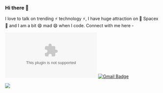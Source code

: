 ### Hi there 👋

I love to talk on trending ⚡ technology ⚡, I have huge attraction on 🔭 Spacex 🔭 and I am a bit 😄 mad 😄 when I code. Connect with me here -

[![Gmail Badge](https://img.shields.io/badge/style=plastic&logo=Gmail&logoColor=white&link=mailto:beantsxu@gmail.com)](mailto:beantsxu@gmail.com)
[![Gmail Badge](https://img.shields.io/badge/-beantsxu@gmail.com-c14438?style=plastic&logo=Gmail&logoColor=white&link=mailto:beantsxu@gmail.com)](mailto:beantsxu@gmail.com)

![](https://github-readme-stats.vercel.app/api?username=beants)
